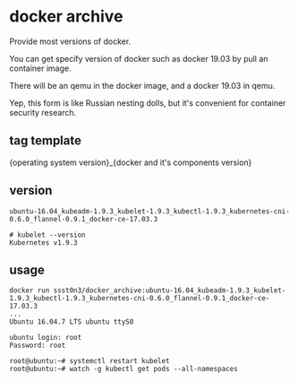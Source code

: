 # docker archive

Provide most versions of docker. 

You can get specify version of docker such as docker 19.03 by pull an container image.

There will be an qemu in the docker image, and a docker 19.03 in qemu.

Yep, this form is like Russian nesting dolls, but it's convenient for container security research.

## tag template
{operating system version}_{docker and it's components version}

## version
`ubuntu-16.04_kubeadm-1.9.3_kubelet-1.9.3_kubectl-1.9.3_kubernetes-cni-0.6.0_flannel-0.9.1_docker-ce-17.03.3`

```
# kubelet --version
Kubernetes v1.9.3
```

## usage
```
docker run ssst0n3/docker_archive:ubuntu-16.04_kubeadm-1.9.3_kubelet-1.9.3_kubectl-1.9.3_kubernetes-cni-0.6.0_flannel-0.9.1_docker-ce-17.03.3
...
Ubuntu 16.04.7 LTS ubuntu ttyS0

ubuntu login: root
Password: root

root@ubuntu:~# systemctl restart kubelet
root@ubuntu:~# watch -g kubectl get pods --all-namespaces
```
